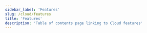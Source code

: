 ```yaml
---
sidebar_label: 'Features'
slug: /cloud/features
title: 'Features'
description: 'Table of contents page linking to Cloud features'
---
```


